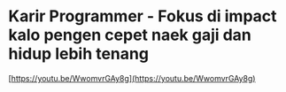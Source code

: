 # Karir Programmer - Fokus di impact kalo pengen cepet naek gaji dan hidup lebih tenang

[https://youtu.be/WwomvrGAy8g](https://youtu.be/WwomvrGAy8g)
